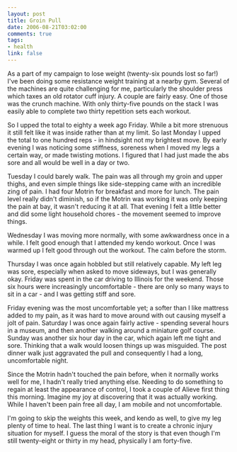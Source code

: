 ```yaml
--- 
layout: post
title: Groin Pull
date: 2006-08-21T03:02:00
comments: true
tags:
- health
link: false
---
```

As a part of my campaign to lose weight (twenty-six pounds lost so far!) I've been doing some resistance weight training at a nearby gym. Several of the machines are quite challenging for me, particularly the shoulder press which taxes an old rotator cuff injury. A couple are fairly easy. One of those was the crunch machine. With only thirty-five pounds on the stack I was easily able to complete two thirty repetition sets each workout.

So I upped the total to eighty a week ago Friday. While a bit more strenuous it still felt like it was inside rather than at my limit. So last Monday I upped the total to one hundred reps - in hindsight not my brightest move. By early evening I was noticing some stiffness, soreness when I moved my legs a certain way, or made twisting motions. I figured that I had just made the abs sore and all would be well in a day or two.

Tuesday I could barely walk. The pain was all through my groin and upper thighs, and even simple things like side-stepping came with an incredible zing of pain. I had four Motrin for breakfast and more for lunch. The pain level really didn't diminish, so if the Motrin was working it was only keeping the pain at bay, it wasn't reducing it at all. That evening I felt a little better and did some light household chores - the movement seemed to improve things.

Wednesday I was moving more normally, with some awkwardness once in a while. I felt good enough that I attended my kendo workout. Once I was warmed up I felt good through out the workout. The calm before the storm.

Thursday I was once again hobbled but still relatively capable. My left leg was sore, especially when asked to move sideways, but I was generally okay. Friday was spent in the car driving to Illinois for the weekend. Those six hours were increasingly uncomfortable - there are only so many ways to sit in a car - and I was getting stiff and sore.

Friday evening was the most uncomfortable yet; a softer than I like mattress added to my pain, as it was hard to move around with out causing myself a jolt of pain. Saturday I was once again fairly active - spending several hours in a museum, and then another walking around a miniature golf course. Sunday was another six hour day in the car, which again left me tight and sore. Thinking that a walk would loosen things up was misguided. The post dinner walk just aggravated the pull and consequently I had a long, uncomfortable night.

Since the Motrin hadn't touched the pain before, when it normally works well for me, I hadn't really tried anything else. Needing to do something to regain at least the appearance of control, I took a couple of Alieve first thing this morning. Imagine my joy at discovering that it was actually working. While I haven't been pain free all day, I am mobile and not uncomfortable.

I'm going to skip the weights this week, and kendo as well, to give my leg plenty of time to heal. The last thing I want is to create a chronic injury situation for myself. I guess the moral of the story is that even though I'm still twenty-eight or thirty in my head, physically I am forty-five.
